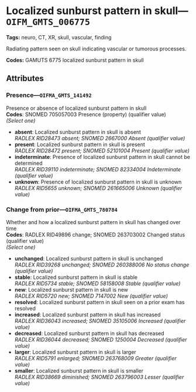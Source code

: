 # Localized sunburst pattern in skull—`OIFM_GMTS_006775`

**Tags:** neuro, CT, XR, skull, vascular, finding

Radiating pattern seen on skull indicating vascular or tumorous processes.

**Codes:** GAMUTS 6775 localized sunburst pattern in skull

## Attributes

### Presence—`OIFMA_GMTS_141492`

Presence or absence of localized sunburst pattern in skull  
**Codes**: SNOMED 705057003 Presence (property) (qualifier value)  
*(Select one)*

- **absent**: Localized sunburst pattern in skull is absent  
_RADLEX RID28473 absent; SNOMED 2667000 Absent (qualifier value)_
- **present**: Localized sunburst pattern in skull is present  
_RADLEX RID28472 present; SNOMED 52101004 Present (qualifier value)_
- **indeterminate**: Presence of localized sunburst pattern in skull cannot be determined  
_RADLEX RID39110 indeterminate; SNOMED 82334004 Indeterminate (qualifier value)_
- **unknown**: Presence of localized sunburst pattern in skull is unknown  
_RADLEX RID5655 unknown; SNOMED 261665006 Unknown (qualifier value)_

### Change from prior—`OIFMA_GMTS_780784`

Whether and how a localized sunburst pattern in skull has changed over time  
**Codes**: RADLEX RID49896 change; SNOMED 263703002 Changed status (qualifier value)  
*(Select one)*

- **unchanged**: Localized sunburst pattern in skull is unchanged  
_RADLEX RID39268 unchanged; SNOMED 260388006 No status change (qualifier value)_
- **stable**: Localized sunburst pattern in skull is stable  
_RADLEX RID5734 stable; SNOMED 58158008 Stable (qualifier value)_
- **new**: Localized sunburst pattern in skull is new  
_RADLEX RID5720 new; SNOMED 7147002 New (qualifier value)_
- **resolved**: Localized sunburst pattern in skull seen on a prior exam has resolved  
- **increased**: Localized sunburst pattern in skull has increased  
_RADLEX RID36043 increased; SNOMED 35105006 Increased (qualifier value)_
- **decreased**: Localized sunburst pattern in skull has decreased  
_RADLEX RID36044 decreased; SNOMED 1250004 Decreased (qualifier value)_
- **larger**: Localized sunburst pattern in skull is larger  
_RADLEX RID5791 enlarged; SNOMED 263768009 Greater (qualifier value)_
- **smaller**: Localized sunburst pattern in skull is smaller  
_RADLEX RID38669 diminished; SNOMED 263796003 Lesser (qualifier value)_